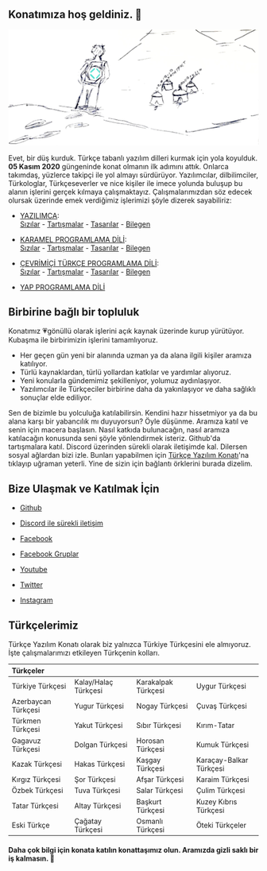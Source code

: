 ## Konatımıza hoş geldiniz. 👋
![Türkçe Yazılım Konatı](https://raw.githubusercontent.com/turkce-yazilim-konati/.github/main/profile/d%C3%BC%C5%9F_kurduk_g%C3%B6rseli.jpg "DÜŞ KURDUK!")
  
Evet, bir düş kurduk. Türkçe tabanlı yazılım dilleri kurmak için yola koyulduk. **05 Kasım 2020** güngeninde konat olmanın ilk adımını attık. Onlarca takımdaş, yüzlerce takipçi ile yol almayı sürdürüyor. Yazılımcılar, dilbilimciler, Türkologlar, Türkçeseverler ve nice kişiler ile imece yolunda buluşup bu alanın işlerini gerçek kılmaya çalışmaktayız. Çalışmalarımızdan söz edecek olursak üzerinde emek verdiğimiz işlerimizi şöyle dizerek sayabiliriz:

- [YAZILIMCA](https://github.com/turkce-yazilim-konati/yazilimca):  
[Sızılar](https://github.com/turkce-yazilim-konati/yazilimca/issues) - [Tartışmalar](https://github.com/turkce-yazilim-konati/yazilimca/discussions/) - [Tasarılar](https://github.com/turkce-yazilim-konati/yazilimca/projects) - [Bilegen](https://github.com/turkce-yazilim-konati/yazilimca/wiki)

- [KARAMEL PROGRAMLAMA DİLİ](https://github.com/turkce-yazilim-konati/karamel):  
[Sızılar](https://github.com/turkce-yazilim-konati/karamel/issues) - [Tartışmalar](https://github.com/turkce-yazilim-konati/karamel/discussions/) - [Tasarılar](https://github.com/turkce-yazilim-konati/karamel/projects) - [Bilegen](https://github.com/turkce-yazilim-konati/karamel/wiki)

- [ÇEVRİMİÇİ TÜRKÇE PROGRAMLAMA DİLİ](https://github.com/turkce-yazilim-konati/turkceprogramlamadili):  
[Sızılar](https://github.com/turkce-yazilim-konati/turkceprogramlamadili/issues) - [Tartışmalar](https://github.com/turkce-yazilim-konati/turkceprogramlamadili/discussions/) - [Tasarılar](https://github.com/turkce-yazilim-konati/turkceprogramlamadili/projects) - [Bilegen](https://github.com/turkce-yazilim-konati/turkceprogramlamadili/wiki)

- [YAP PROGRAMLAMA DİLİ](https://github.com/turkce-yazilim-konati/exampleasmbdmyapcodes) 

## Birbirine bağlı bir topluluk

Konatımız 💗gönüllü olarak işlerini açık kaynak üzerinde kurup yürütüyor. Kubaşma ile birbirimizin işlerini tamamlıyoruz.

- Her geçen gün yeni bir alanında uzman ya da alana ilgili kişiler aramıza katılıyor.
- Türlü kaynaklardan, türlü yollardan katkılar ve yardımlar alıyoruz.
- Yeni konularla gündemimiz şekilleniyor, yolumuz aydınlaşıyor.
- Yazılımcılar ile Türkçeciler birbirine daha da yakınlaşıyor ve daha sağlıklı sonuçlar elde ediliyor.

Sen de bizimle bu yolculuğa katılabilirsin. Kendini hazır hissetmiyor ya da bu alana karşı bir yabancılık mı duyuyorsun? Öyle düşünme. Aramıza katıl ve senin için macera başlasın. Nasıl katkıda bulunacağın, nasıl aramıza katılacağın konusunda seni şöyle yönlendirmek isteriz. Github'da tartışmalara katıl. Discord üzerinden sürekli olarak iletişimde kal. Dilersen sosyal ağlardan bizi izle. Bunları yapabilmen için [Türkçe Yazılım Konatı](https://turkce-yazilim-konati.github.io/)'na tıklayıp uğraman yeterli. Yine de sizin için bağlantı örklerini burada dizelim.

## Bize Ulaşmak ve Katılmak İçin

- [Github](https://github.com/turkce-yazilim-konati)
- [Discord ile sürekli iletişim](https://discord.gg/8ymtm9XPyQ)

- [Facebook](https://www.facebook.com/turkceyazilimkonati)
- [Facebook Gruplar](https://www.facebook.com/groups/turkceyazilimkonati)
- [Youtube](https://www.youtube.com/channel/UCjI4mvKSfywzeUMpjrIYGRA)
- [Twitter](https://www.twitter.com/turkceyazilim)
- [Instagram](https://www.instagram.com/turkceyazilimkonati)

## Türkçelerimiz

Türkçe Yazılım Konatı olarak biz yalnızca Türkiye Türkçesini ele almıyoruz. İşte çalışmalarımızı etkileyen Türkçenin kolları.

| Türkçeler           |                      |                     |                         |
| :------------------ |:-------------------- | :------------------ | :---------------------- |
| Türkiye Türkçesi    | Kalay/Halaç Türkçesi | Karakalpak Türkçesi | Uygur Türkçesi          |
| Azerbaycan Türkçesi | Yugur Türkçesi       | Nogay Türkçesi      | Çuvaş Türkçesi          |
| Türkmen Türkçesi    | Yakut Türkçesi       | Sıbır Türkçesi      | Kırım-Tatar             |
| Gagavuz Türkçesi    | Dolgan Türkçesi      | Horosan Türkçesi    | Kumuk Türkçesi          |
| Kazak Türkçesi      | Hakas Türkçesi       | Kaşgay Türkçesi     | Karaçay-Balkar Türkçesi |
| Kırgız Türkçesi     | Şor Türkçesi         | Afşar Türkçesi      | Karaim Türkçesi         |
| Özbek Türkçesi      | Tuva Türkçesi        | Salar Türkçesi      | Çulim Türkçesi          |
| Tatar Türkçesi      | Altay Türkçesi       | Başkurt Türkçesi    | Kuzey Kıbrıs Türkçesi   |
| Eski Türkçe         | Çağatay Türkçesi     | Osmanlı Türkçesi    | Öteki Türkçeler         |

#### Daha çok bilgi için konata katılın konattaşımız olun. Aramızda gizli saklı bir iş kalmasın. 🍿
